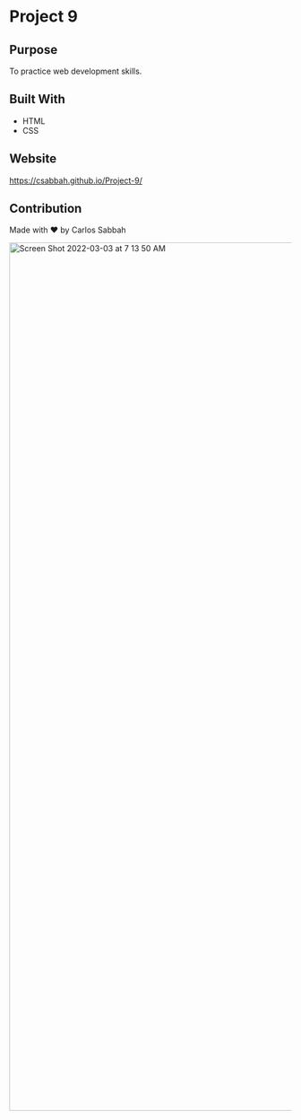 # Project 9

## Purpose

To practice web development skills.

## Built With

- HTML
- CSS

## Website

https://csabbah.github.io/Project-9/

## Contribution

Made with ❤️ by Carlos Sabbah

<img width="1548" alt="Screen Shot 2022-03-03 at 7 13 50 AM" src="https://user-images.githubusercontent.com/91699101/156562728-bf1f2116-8ac7-467e-a61b-e17b1f7dc650.png">
